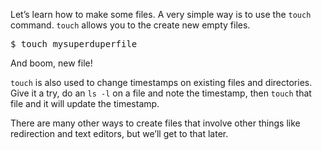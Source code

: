 Let’s learn how to make some files. A very simple way is to use the `touch` command. `touch` allows you to the create new empty files.

<pre>$ touch mysuperduperfile</pre>

And boom, new file! 

`touch` is also used to change timestamps on existing files and directories. Give it a try, do an `ls -l` on a file and note the timestamp, then `touch` that file and it will update the timestamp. 

There are many other ways to create files that involve other things like redirection and text editors, but we’ll get to that later.
